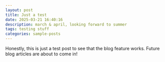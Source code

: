 ```yaml
---
layout: post
title: Just a test
date: 2025-03-21 16:40:16
description: march & april, looking forward to summer
tags: testing stuff
categories: sample-posts
---
```


Honestly, this is just a test post to see that the blog feature works.
Future blog articles are about to come in!
